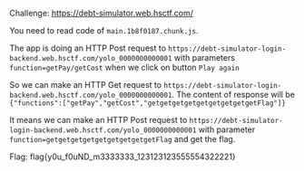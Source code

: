 Challenge: https://debt-simulator.web.hsctf.com/

You need to read code of `main.1b8f0187.chunk.js`.

The app is doing an HTTP Post request to `https://debt-simulator-login-backend.web.hsctf.com/yolo_0000000000001` with parameters `function=getPay/getCost` when we click on button `Play again`

So we can make an HTTP Get request to `https://debt-simulator-login-backend.web.hsctf.com/yolo_0000000000001`. The content of response will be `{"functions":["getPay","getCost","getgetgetgetgetgetgetgetgetFlag"]}`

It means we can make an HTTP Post request to `https://debt-simulator-login-backend.web.hsctf.com/yolo_0000000000001` with parameter `function=getgetgetgetgetgetgetgetgetFlag` and get the flag.

Flag: flag{y0u_f0uND_m3333333_123123123555554322221}
